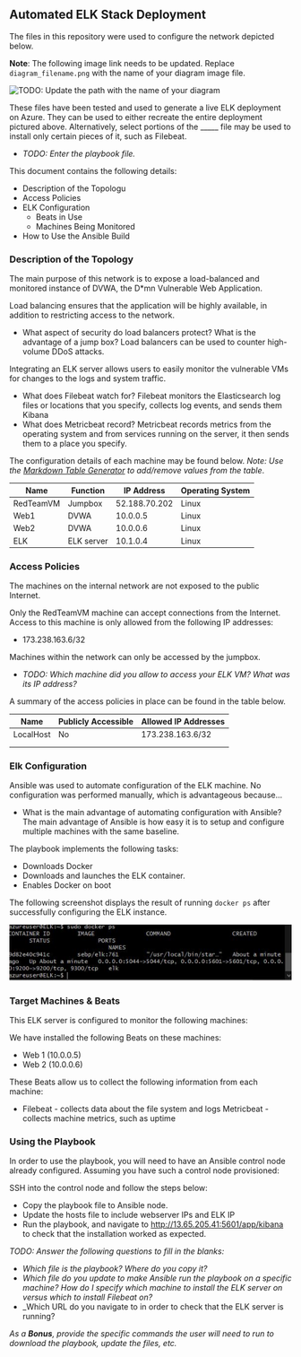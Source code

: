 ## Automated ELK Stack Deployment

The files in this repository were used to configure the network depicted below.

**Note**: The following image link needs to be updated. Replace `diagram_filename.png` with the name of your diagram image file.  

![TODO: Update the path with the name of your diagram](Images/diagram_filename.png)

These files have been tested and used to generate a live ELK deployment on Azure. They can be used to either recreate the entire deployment pictured above. Alternatively, select portions of the _____ file may be used to install only certain pieces of it, such as Filebeat.

  - _TODO: Enter the playbook file._

This document contains the following details:
- Description of the Topologu
- Access Policies
- ELK Configuration
  - Beats in Use
  - Machines Being Monitored
- How to Use the Ansible Build


### Description of the Topology

The main purpose of this network is to expose a load-balanced and monitored instance of DVWA, the D*mn Vulnerable Web Application.

Load balancing ensures that the application will be highly available, in addition to restricting access to the network.
- What aspect of security do load balancers protect? What is the advantage of a jump box? Load balancers can be used to counter high-volume DDoS attacks.

Integrating an ELK server allows users to easily monitor the vulnerable VMs for changes to the logs and system traffic.
- What does Filebeat watch for? Filebeat monitors the Elasticsearch log files or locations that you specify, collects log events, and sends them Kibana
- What does Metricbeat record? Metricbeat records metrics from the operating system and from services running on the server, it then sends them to a place you specify.

The configuration details of each machine may be found below.
_Note: Use the [Markdown Table Generator](http://www.tablesgenerator.com/markdown_tables) to add/remove values from the table_.

| Name     | Function | IP Address | Operating System |
|----------|----------|------------|------------------|
| RedTeamVM | Jumpbox | 52.188.70.202   | Linux       |
| Web1     | DVWA  | 10.0.0.5   | Linux            |
| Web2     | DVWA  | 10.0.0.6   | Linux            |
| ELK      | ELK server | 10.1.0.4           | Linux            |

### Access Policies

The machines on the internal network are not exposed to the public Internet. 

Only the RedTeamVM machine can accept connections from the Internet. Access to this machine is only allowed from the following IP addresses:
- 173.238.163.6/32

Machines within the network can only be accessed by the jumpbox.
- _TODO: Which machine did you allow to access your ELK VM? What was its IP address?_

A summary of the access policies in place can be found in the table below.

| Name     | Publicly Accessible | Allowed IP Addresses |
|----------|---------------------|----------------------|
| LocalHost | No              | 173.238.163.6/32    |
|          |                     |                      |
|          |                     |                      |

### Elk Configuration

Ansible was used to automate configuration of the ELK machine. No configuration was performed manually, which is advantageous because...
- What is the main advantage of automating configuration with Ansible? The main advantage of Ansible is how easy it is to setup and configure multiple machines with the same baseline.

The playbook implements the following tasks:
- Downloads Docker
- Downloads and launches the ELK container.
- Enables Docker on boot

The following screenshot displays the result of running `docker ps` after successfully configuring the ELK instance.

![Docker PS Output](Diagrams/Docker_ps_Output.jpg)

### Target Machines & Beats
This ELK server is configured to monitor the following machines:

We have installed the following Beats on these machines:
- Web 1 (10.0.0.5)
- Web 2 (10.0.0.6)

These Beats allow us to collect the following information from each machine:

- Filebeat - collects data about the file system and logs Metricbeat - collects machine metrics, such as uptime

### Using the Playbook
In order to use the playbook, you will need to have an Ansible control node already configured. Assuming you have such a control node provisioned: 

SSH into the control node and follow the steps below:
- Copy the playbook file to Ansible node.
- Update the hosts file to include webserver IPs and ELK IP
- Run the playbook, and navigate to http://13.65.205.41:5601/app/kibana to check that the installation worked as expected.

_TODO: Answer the following questions to fill in the blanks:_
- _Which file is the playbook? Where do you copy it?_
- _Which file do you update to make Ansible run the playbook on a specific machine? How do I specify which machine to install the ELK server on versus which to install Filebeat on?_
- _Which URL do you navigate to in order to check that the ELK server is running?

_As a **Bonus**, provide the specific commands the user will need to run to download the playbook, update the files, etc._
